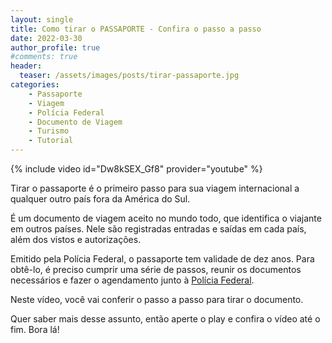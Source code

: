 ```yaml
---
layout: single
title: Como tirar o PASSAPORTE - Confira o passo a passo
date: 2022-03-30
author_profile: true
#comments: true
header:
  teaser: /assets/images/posts/tirar-passaporte.jpg
categories: 
    - Passaporte
    - Viagem
    - Polícia Federal
    - Documento de Viagem
    - Turismo
    - Tutorial
---
```


{% include video id="Dw8kSEX_Gf8" provider="youtube" %}

Tirar o passaporte é o primeiro passo para sua viagem internacional a qualquer outro país fora da América do Sul. 

É um documento de viagem aceito no mundo todo, que identifica o viajante em outros países. Nele são registradas entradas e saídas em cada país, além dos vistos e autorizações. 

Emitido pela Polícia Federal, o passaporte tem validade de dez anos. Para obtê-lo, é preciso cumprir uma série de passos, reunir os documentos necessários e fazer o agendamento junto à [Polícia Federal]( https://www.gov.br/pt-br/servicos/obter-passaporte-comum-para-brasileiro ).

Neste vídeo, você vai conferir o passo a passo para tirar o documento.  

Quer saber mais desse assunto, então aperte o play e confira o vídeo até o fim. Bora lá!